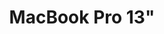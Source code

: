 ---
title: MacBook Pro 13"
category: ['MackBook']
thumbnail: /assets/img/services/mackbook-pro-13.png
instalacja_systemu: do ustalenia telefonicznie
wymiana_dysku_twardego: do ustalenia telefonicznie
wymiana_matrycy: do ustalenia telefonicznie
wymiana_obudowy: do ustalenia telefonicznie
wymiana_touch_pad: do ustalenia telefonicznie
wymiana_klawiatury: do ustalenia telefonicznie
wymiana_ukladu_graficznego: 395 zł
---